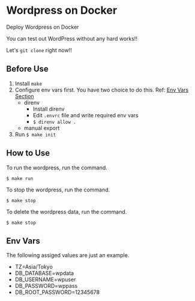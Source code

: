 # Wordpress on Docker
Deploy Wordpress on Docker

You can test out WordPress without any hard works!!

Let's `git clone` right now!!

## Before Use

1. Install `make`
2. Configure env vars first. You have two choice to do this. Ref: [Env Vars Section](#env-vars)
   - direnv
     - Install direnv
     - Edit `.envrc` file and write required env vars
     - `$ direnv allow .`
   - manual export
3. Run `$ make init`

## How to Use

To run the wordpress, run the command.

```
$ make run 
```

To stop the wordpress, run the command.

```
$ make stop 
```

To delete the wordpress data, run the command.

```
$ make stop 
```

## Env Vars

The following assiged values are just an example.

- TZ=Asia/Tokyo
- DB_DATABASE=wpdata
- DB_USERNAME=wpuser
- DB_PASSWORD=wppass
- DB_ROOT_PASSWORD=12345678